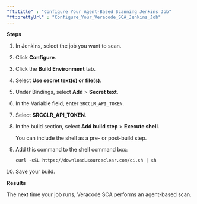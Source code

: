 ```yaml
---
"ft:title" : "Configure Your Agent-Based Scanning Jenkins Job"
"ft:prettyUrl" : "Configure_Your_Veracode_SCA_Jenkins_Job"
---
```


<p font-size="13pt"><b>Steps</b></p>

1.  In Jenkins, select the job you want to scan.

2.  Click **Configure**.

3.  Click the **Build Environment** tab.

4.  Select **Use secret text(s) or file(s)**.

5.  Under Bindings, select **Add** > **Secret text**.

6.  In the Variable field, enter `SRCCLR_API_TOKEN`.

7.  Select **SRCCLR_API_TOKEN**.

8.  In the build section, select **Add build step** > **Execute shell**.

    You can include the shell as a pre- or post-build step.

9.  Add this command to the shell command box:

    ```
    curl -sSL https://download.sourceclear.com/ci.sh | sh
    ```

10. Save your build.

<p font-size="13pt"><b>Results</b></p>

The next time your job runs, Veracode SCA performs an agent-based scan.


